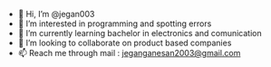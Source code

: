 - 👋 Hi, I’m @jegan003
- 👀 I’m interested in programming and spotting errors
- 🌱 I’m currently learning bachelor in electronics and comunication 
- 💞️ I’m looking to collaborate on product based companies
- 📫 Reach me through mail : jeganganesan2003@gmail.com

<!---
jegan003/jegan003 is a ✨ special ✨ repository because its `README.md` (this file) appears on your GitHub profile.
You can click the Preview link to take a look at your changes.
--->
